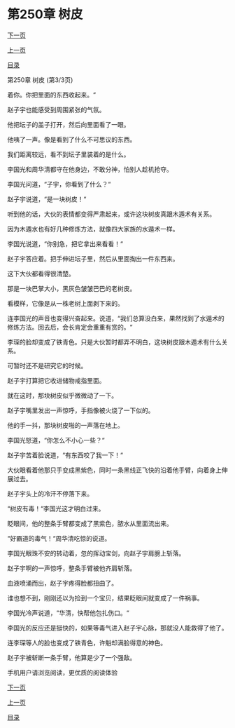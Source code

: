 <h1>第250章   树皮</h1>
            <div><p><a href="./0750_%E7%AC%AC251%E7%AB%A0_%E9%BB%91%E8%A1%80%E8%9C%88%E8%9A%A3.md">下一页</a></p><p><a href="./0748_%E7%AC%AC250%E7%AB%A0_%E6%A0%91%E7%9A%AE.md">上一页</a></p><p><a href="../">目录</a></p></div>
            <div><p>第250章   树皮 (第3/3页)</p><p>着你。你把里面的东西收起来。“</p><p>赵子宇也能感受到周围紧张的气氛。</p><p>他把坛子的盖子打开，然后向里面看了一眼。</p><p>他咦了一声。像是看到了什么不可思议的东西。</p><p>我们距离较远，看不到坛子里装着的是什么。</p><p>李国光和周华清都守在他身边，不敢分神，怕别人趁机抢夺。</p><p>李国光问道，“子宇，你看到了什么？“</p><p>赵子宇说道，“是一块树皮！“</p><p>听到他的话，大伙的表情都变得严肃起来，或许这块树皮真跟木遁术有关系。</p><p>因为木遁水也有好几种修炼方法，就像四大家族的水遁术一样。</p><p>李国光说道，“你别急，把它拿出来看看！“</p><p>赵子宇答应着。把手伸进坛子里，然后从里面掏出一件东西来。</p><p>这下大伙都看得很清楚。</p><p>那是一块巴掌大小，黑灰色皱皱巴巴的老树皮。</p><p>看模样，它像是从一株老树上面剥下来的。</p><p>连李国光的声音也变得兴奋起来。说道，“我们总算没白来，果然找到了水遁术的修炼方法。回去后，会长肯定会重重有赏的。“</p><p>李琛的脸却变成了铁青色。只是大伙暂时都弄不明白，这块树皮跟木遁术有什么关系。</p><p>可暂时还不是研究它的时候。</p><p>赵子宇打算把它收进储物戒指里面。</p><p>就在这时，那块树皮似乎微微动了一下。</p><p>赵子宇嘴里发出一声惊呼，手指像被火烧了一下似的。</p><p>他的手一抖，那块树皮啪的一声落在地上。</p><p>李国光怒道，“你怎么不小心一些？“</p><p>赵子宇苦着脸说道，“有东西咬了我一下！“</p><p>大伙眼看着他那只手变成黑紫色，同时一条黑线正飞快的沿着他手臂，向着身上伸展过去。</p><p>赵子宇头上的冷汗不停落下来。</p><p>“树皮有毒！“李国光这才明白过来。</p><p>眨眼间，他的整条手臂都变成了黑紫色，脓水从里面流出来。</p><p>“好霸道的毒气！“周华清吃惊的说道。</p><p>李国光眼珠不安的转动着，忽的挥动宝剑，向赵子宇肩膀上斩落。</p><p>赵子宇啊的一声惊呼，整条手臂被他齐肩斩落。</p><p>血液喷涌而出，赵子宇疼得脸都扭曲了。</p><p>谁也想不到，刚刚还以为捡到一个宝贝，结果眨眼间就变成了一件祸事。</p><p>李国光冷声说道，“华清，快帮他包扎伤口。“</p><p>李国光的反应还是挺快的，如果等毒气进入赵子宇心脉，那就没人能救得了他了。</p><p>连李琛等人的脸也变成了铁青色，许魁却满脸得意的神色。</p><p>赵子宇被斩断一条手臂，他算是少了一个强敌。</p><p>手机用户请浏览阅读，更优质的阅读体验</p></div>
            <div><p><a href="./0750_%E7%AC%AC251%E7%AB%A0_%E9%BB%91%E8%A1%80%E8%9C%88%E8%9A%A3.md">下一页</a></p><p><a href="./0748_%E7%AC%AC250%E7%AB%A0_%E6%A0%91%E7%9A%AE.md">上一页</a></p><p><a href="../">目录</a></p></div>